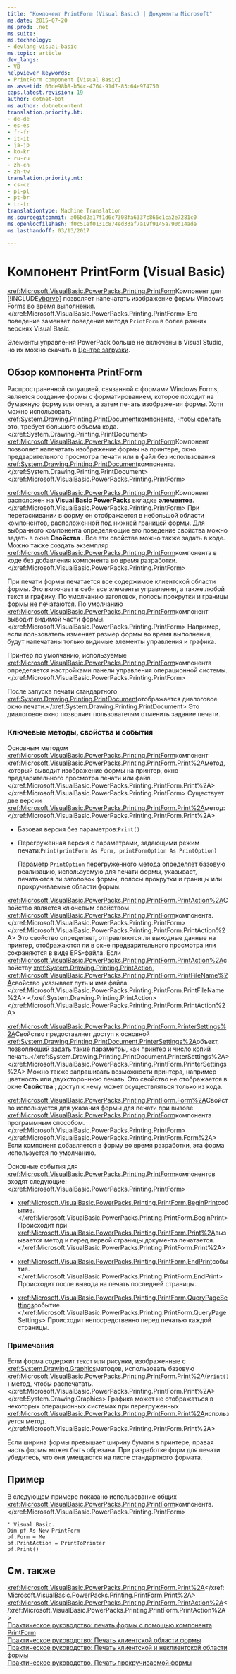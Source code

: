 ```yaml
---
title: "Компонент PrintForm (Visual Basic) | Документы Microsoft"
ms.date: 2015-07-20
ms.prod: .net
ms.suite: 
ms.technology:
- devlang-visual-basic
ms.topic: article
dev_langs:
- VB
helpviewer_keywords:
- PrintForm component [Visual Basic]
ms.assetid: 03de98b8-b54c-4764-91d7-83c64e974750
caps.latest.revision: 19
author: dotnet-bot
ms.author: dotnetcontent
translation.priority.ht:
- de-de
- es-es
- fr-fr
- it-it
- ja-jp
- ko-kr
- ru-ru
- zh-cn
- zh-tw
translation.priority.mt:
- cs-cz
- pl-pl
- pt-br
- tr-tr
translationtype: Machine Translation
ms.sourcegitcommit: a06bd2a17f1d6c7308fa6337c866c1ca2e7281c0
ms.openlocfilehash: f0c51ef0131c874ed33af7a19f9145a790d14ade
ms.lasthandoff: 03/13/2017

---
```

# <a name="printform-component-visual-basic"></a>Компонент PrintForm (Visual Basic)
<xref:Microsoft.VisualBasic.PowerPacks.Printing.PrintForm>Компонент для [!INCLUDE[vbprvb](../../../csharp/programming-guide/concepts/linq/includes/vbprvb_md.md)] позволяет напечатать изображение формы Windows Forms во время выполнения.</xref:Microsoft.VisualBasic.PowerPacks.Printing.PrintForm> Его поведение заменяет поведение метода `PrintForm` в более ранних версиях Visual Basic.  
  
 Элементы управления PowerPack больше не включены в Visual Studio, но их можно скачать в [Центре загрузки](http://www.microsoft.com/en-us/download/details.aspx?id=25169).  
  
## <a name="printform-component-overview"></a>Обзор компонента PrintForm  
 Распространенной ситуацией, связанной с формами Windows Forms, является создание формы с форматированием, которое походит на бумажную форму или отчет, а затем печать изображения формы. Хотя можно использовать <xref:System.Drawing.Printing.PrintDocument>компонента, чтобы сделать это, требует большого объема кода.</xref:System.Drawing.Printing.PrintDocument> <xref:Microsoft.VisualBasic.PowerPacks.Printing.PrintForm>Компонент позволяет напечатать изображение формы на принтере, окно предварительного просмотра печати или в файл без использования <xref:System.Drawing.Printing.PrintDocument>компонента.</xref:System.Drawing.Printing.PrintDocument> </xref:Microsoft.VisualBasic.PowerPacks.Printing.PrintForm>  
  
 <xref:Microsoft.VisualBasic.PowerPacks.Printing.PrintForm>Компонент расположен на **Visual Basic PowerPacks** вкладке **элементов**.</xref:Microsoft.VisualBasic.PowerPacks.Printing.PrintForm> При перетаскивании в форму он отображается в небольшой области компонентов, расположенной под нижней границей формы. Для выбранного компонента определяющие его поведение свойства можно задать в окне **Свойства** . Все эти свойства можно также задать в коде. Можно также создать экземпляр <xref:Microsoft.VisualBasic.PowerPacks.Printing.PrintForm>компонента в коде без добавления компонента во время разработки.</xref:Microsoft.VisualBasic.PowerPacks.Printing.PrintForm>  
  
 При печати формы печатается все содержимое клиентской области формы. Это включает в себя все элементы управления, а также любой текст и графику. По умолчанию заголовок, полосы прокрутки и границы формы не печатаются. По умолчанию <xref:Microsoft.VisualBasic.PowerPacks.Printing.PrintForm>компонент выводит видимой части формы.</xref:Microsoft.VisualBasic.PowerPacks.Printing.PrintForm> Например, если пользователь изменяет размер формы во время выполнения, будут напечатаны только видимые элементы управления и графика.  
  
 Принтер по умолчанию, используемые <xref:Microsoft.VisualBasic.PowerPacks.Printing.PrintForm>компонента определяется настройками панели управления операционной системы.</xref:Microsoft.VisualBasic.PowerPacks.Printing.PrintForm>  
  
 После запуска печати стандартного <xref:System.Drawing.Printing.PrintDocument>отображается диалоговое окно печати.</xref:System.Drawing.Printing.PrintDocument> Это диалоговое окно позволяет пользователям отменить задание печати.  
  
### <a name="key-methods-properties-and-events"></a>Ключевые методы, свойства и события  
 Основным методом <xref:Microsoft.VisualBasic.PowerPacks.Printing.PrintForm>компонент <xref:Microsoft.VisualBasic.PowerPacks.Printing.PrintForm.Print%2A>метод, который выводит изображение формы на принтер, окно предварительного просмотра печати или файл.</xref:Microsoft.VisualBasic.PowerPacks.Printing.PrintForm.Print%2A> </xref:Microsoft.VisualBasic.PowerPacks.Printing.PrintForm> Существует две версии <xref:Microsoft.VisualBasic.PowerPacks.Printing.PrintForm.Print%2A>метод:</xref:Microsoft.VisualBasic.PowerPacks.Printing.PrintForm.Print%2A>  
  
-   Базовая версия без параметров:`Print()`  
  
-   Перегруженная версия с параметрами, задающими режим печати:`Print(printForm As Form, printFormOption As PrintOption)`  
  
     Параметр `PrintOption` перегруженного метода определяет базовую реализацию, используемую для печати формы, указывает, печатаются ли заголовок формы, полосы прокрутки и границы или прокручиваемые области формы.  
  
 <xref:Microsoft.VisualBasic.PowerPacks.Printing.PrintForm.PrintAction%2A>Свойство является ключевым свойством <xref:Microsoft.VisualBasic.PowerPacks.Printing.PrintForm>компонента.</xref:Microsoft.VisualBasic.PowerPacks.Printing.PrintForm> </xref:Microsoft.VisualBasic.PowerPacks.Printing.PrintForm.PrintAction%2A> Это свойство определяет, отправляются ли выходные данные на принтер, отображаются ли в окне предварительного просмотра или сохраняются в виде EPS-файла. Если <xref:Microsoft.VisualBasic.PowerPacks.Printing.PrintForm.PrintAction%2A>свойству <xref:System.Drawing.Printing.PrintAction>, <xref:Microsoft.VisualBasic.PowerPacks.Printing.PrintForm.PrintFileName%2A>свойство указывает путь и имя файла.</xref:Microsoft.VisualBasic.PowerPacks.Printing.PrintForm.PrintFileName%2A> </xref:System.Drawing.Printing.PrintAction> </xref:Microsoft.VisualBasic.PowerPacks.Printing.PrintForm.PrintAction%2A>  
  
 <xref:Microsoft.VisualBasic.PowerPacks.Printing.PrintForm.PrinterSettings%2A>Свойство предоставляет доступ к основной <xref:System.Drawing.Printing.PrintDocument.PrinterSettings%2A>объект, позволяющий задать такие параметры, как принтер и число копий печать.</xref:System.Drawing.Printing.PrintDocument.PrinterSettings%2A> </xref:Microsoft.VisualBasic.PowerPacks.Printing.PrintForm.PrinterSettings%2A> Можно также запрашивать возможности принтера, например цветность или двухстороннюю печать. Это свойство не отображается в окне **Свойства** ; доступ к нему может осуществляться только из кода.  
  
 <xref:Microsoft.VisualBasic.PowerPacks.Printing.PrintForm.Form%2A>Свойство используется для указания формы для печати при вызове <xref:Microsoft.VisualBasic.PowerPacks.Printing.PrintForm>компонента программным способом.</xref:Microsoft.VisualBasic.PowerPacks.Printing.PrintForm> </xref:Microsoft.VisualBasic.PowerPacks.Printing.PrintForm.Form%2A> Если компонент добавляется в форму во время разработки, эта форма используется по умолчанию.  
  
 Основные события для <xref:Microsoft.VisualBasic.PowerPacks.Printing.PrintForm>компонентов входят следующие:</xref:Microsoft.VisualBasic.PowerPacks.Printing.PrintForm>  
  
-   <xref:Microsoft.VisualBasic.PowerPacks.Printing.PrintForm.BeginPrint>событие.</xref:Microsoft.VisualBasic.PowerPacks.Printing.PrintForm.BeginPrint> Происходит при <xref:Microsoft.VisualBasic.PowerPacks.Printing.PrintForm.Print%2A>вызывается метод и перед первой страницы документа печатается.</xref:Microsoft.VisualBasic.PowerPacks.Printing.PrintForm.Print%2A>  
  
-   <xref:Microsoft.VisualBasic.PowerPacks.Printing.PrintForm.EndPrint>событие.</xref:Microsoft.VisualBasic.PowerPacks.Printing.PrintForm.EndPrint> Происходит после вывода на печать последней страницы.  
  
-   <xref:Microsoft.VisualBasic.PowerPacks.Printing.PrintForm.QueryPageSettings>событие.</xref:Microsoft.VisualBasic.PowerPacks.Printing.PrintForm.QueryPageSettings> Происходит непосредственно перед печатью каждой страницы.  
  
### <a name="remarks"></a>Примечания  
 Если форма содержит текст или рисунки, изображенные с <xref:System.Drawing.Graphics>методов, использовать базовую <xref:Microsoft.VisualBasic.PowerPacks.Printing.PrintForm.Print%2A>(`Print()`) метод, чтобы распечатать.</xref:Microsoft.VisualBasic.PowerPacks.Printing.PrintForm.Print%2A> </xref:System.Drawing.Graphics> Графика может не отображаться в некоторых операционных системах при перегруженных <xref:Microsoft.VisualBasic.PowerPacks.Printing.PrintForm.Print%2A>используется метод.</xref:Microsoft.VisualBasic.PowerPacks.Printing.PrintForm.Print%2A>  
  
 Если ширина формы превышает ширину бумаги в принтере, правая часть формы может быть обрезана. При разработке форм для печати убедитесь, что они умещаются на листе стандартного формата.  
  
## <a name="example"></a>Пример  
 В следующем примере показано использование общих <xref:Microsoft.VisualBasic.PowerPacks.Printing.PrintForm>компонента.</xref:Microsoft.VisualBasic.PowerPacks.Printing.PrintForm>  
  
```  
' Visual Basic.  
Dim pf As New PrintForm  
pf.Form = Me  
pf.PrintAction = PrintToPrinter  
pf.Print()  
```  
  
## <a name="see-also"></a>См. также  
 <xref:Microsoft.VisualBasic.PowerPacks.Printing.PrintForm.Print%2A></xref:Microsoft.VisualBasic.PowerPacks.Printing.PrintForm.Print%2A>   
 <xref:Microsoft.VisualBasic.PowerPacks.Printing.PrintForm.PrintAction%2A></xref:Microsoft.VisualBasic.PowerPacks.Printing.PrintForm.PrintAction%2A>   
 [Практическое руководство: печать формы с помощью компонента PrintForm](../../../visual-basic/developing-apps/printing/how-to-print-a-form-by-using-the-printform-component.md)   
 [Практическое руководство: Печать клиентской области формы](../../../visual-basic/developing-apps/printing/how-to-print-the-client-area-of-a-form.md)   
 [Практическое руководство: Печать клиентской и неклиентской области формы](../../../visual-basic/developing-apps/printing/how-to-print-client-and-non-client-areas-of-a-form.md)   
 [Практическое руководство. Печать прокручиваемой формы](../../../visual-basic/developing-apps/printing/how-to-print-a-scrollable-form.md)
